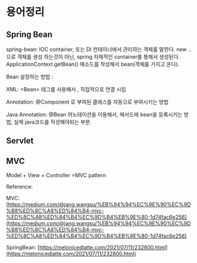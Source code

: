 # 용어정리

## Spring Bean&#x20;

&#x20;spring-bean: IOC container, 또는 DI 컨테이너에서 관리하는 객체를 말한다.  new ..  으로 객체를 생성 하는것이 아닌, spring 자체적인 container를 통해서 생성된다.  ApplicationContext.getBean() 매소드를  작성해서 bean(객체를 가지고 온다).

Bean 설정하는 방법 :&#x20;

XML: \<Bean> 태그를 사용해서 , 직접적으로 연결 시킴

Annotation: @Component 로 부여된 클래스를 자동으로 부여시키는 방법

Java Annotation: @Bean 어노테이션을 이용해서,  매서드에  bean을 등록시키는 방법, 실제 java코드를 작성해야되는 부분.

## Servlet&#x20;

## MVC

Model  + View + Controller =MVC pattern &#x20;













Reference:&#x20;

MVC: [https://medium.com/@jang.wangsu/%EB%94%94%EC%9E%90%EC%9D%B8%ED%8C%A8%ED%84%B4-mvc-%ED%8C%A8%ED%84%B4%EC%9D%B4%EB%9E%80-1d74fac6e256](https://medium.com/@jang.wangsu/%EB%94%94%EC%9E%90%EC%9D%B8%ED%8C%A8%ED%84%B4-mvc-%ED%8C%A8%ED%84%B4%EC%9D%B4%EB%9E%80-1d74fac6e256)

SpringBean: [https://melonicedlatte.com/2021/07/11/232800.html](https://melonicedlatte.com/2021/07/11/232800.html)



